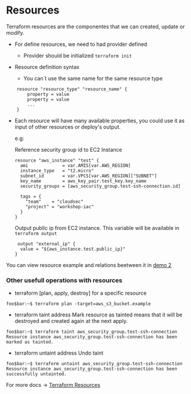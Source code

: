# Resources

Terraform resources are the componentes that we can created, update or modify.

* For define resources, we need to had provider defined
  * Provider should be initialized `terraform init`
 
* Resource definition syntax
  * You can`t use the same name for the same resource type
```hcl
    resource "resource_type" "resource_name" {
        property = value
        property = value
        ...
    }
```
* Each resource will have many available properties, you could use it as input of other resources or deploy's output.

   e.g:
    
     Reference security group id to EC2 Instance
     ```hcl
     resource "aws_instance" "test" {
       ami             = var.AMIS[var.AWS_REGION]
       instance_type   = "t2.micro"
       subnet_id       = var.VPCS[var.AWS_REGION]["SUBNET"]
       key_name        = aws_key_pair.test_key.key_name
       security_groups = [aws_security_group.test-ssh-connection.id]

       tags = {
         "team"    = "cloudsec"
         "project" = "workshop-iac"
       }
     }
     ```
     
     Output public ip from EC2 instance. This variable will be available in `terraform output`
     ```hcl
      output "external_ip" {
       value = "${aws_instance.test.public_ip}"
     }
     ```

You can view resource example and relations beetween it in <a href="https://github.com/lpcalisi/cloudsec-workshop-iac/tree/master/terraform/2_instance_with_sg">demo 2</a>

### Other usefull operations with resources
* terraform [plan, apply, destroy] for a specific resource
```console
foo$bar:~$ terraform plan -target=aws_s3_bucket.example
```

* terraform taint address
Mark resource as tainted means that it will be destroyed and created again at the next apply. 
```console
foo$bar:~$ terraform taint aws_security_group.test-ssh-connection
Resource instance aws_security_group.test-ssh-connection has been marked as tainted.
```

* terraform untaint address
Undo taint
```console
foo$bar:~$ terraform untaint aws_security_group.test-ssh-connection
Resource instance aws_security_group.test-ssh-connection has been successfully untainted.
```


For more docs -> <a href="https://www.terraform.io/docs/configuration/resources.html"> Terraform Resources </a>

